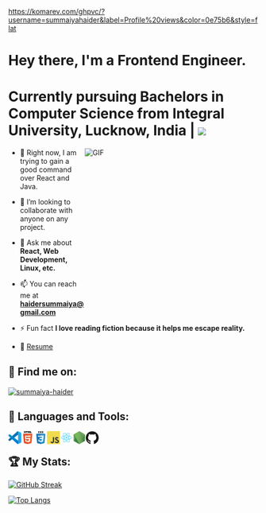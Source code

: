 https://komarev.com/ghpvc/?username=summaiyahaider&label=Profile%20views&color=0e75b6&style=flat
# Hey there, I'm a Frontend Engineer.
# Currently pursuing Bachelors in Computer Science from Integral University, Lucknow, India | ![](https://komarev.com/ghpvc/?username=summaiyahaider&label=Profile%20views&color=0e75b6&style=flat)
<img align="right" alt="GIF" src="https://media0.giphy.com/media/rsUGLKwgSvSxmq1VrZ/giphy.gif?cid=790b7611c5e7c2f93c79400e7b31793a8bbd6c2f90f21ddd&rid=giphy.gif&ct=s" width="350" height="330" />

- 🚀 Right now, I am trying to gain a good command over React and Java.

- 👯 I’m looking to collaborate with anyone on any project.

- 💬 Ask me about **React, Web Development, Linux, etc.**

- 📫 You can reach me at **haidersummaiya@gmail.com**

- ⚡ Fun fact **I love reading fiction because it helps me escape reality.**

- 📝 [Resume](https://drive.google.com/file/d/1J3z1KUlLrSL1NK3JvD2siJRX0jW0VOpS/view?usp=sharing)

## :email: Find me on:  
<p align="left">
<a href="https://www.linkedin.com/in/summaiya-haider-4a49a0188/" target="blank"><img align="center" src="https://raw.githubusercontent.com/rahuldkjain/github-profile-readme-generator/master/src/images/icons/Social/linked-in-alt.svg" alt="summaiya-haider" height="25" width="25" /></a>

</p>

## 🧰 Languages and Tools:

<img align="left" alt="Visual Studio Code" width="26px" src="https://raw.githubusercontent.com/github/explore/80688e429a7d4ef2fca1e82350fe8e3517d3494d/topics/visual-studio-code/visual-studio-code.png" />
<img align="left" alt="HTML5" width="26px" src="https://raw.githubusercontent.com/github/explore/80688e429a7d4ef2fca1e82350fe8e3517d3494d/topics/html/html.png" />
<img align="left" alt="CSS3" width="26px" src="https://raw.githubusercontent.com/github/explore/80688e429a7d4ef2fca1e82350fe8e3517d3494d/topics/css/css.png" />
<img align="left" alt="JavaScript" width="26px" src="https://raw.githubusercontent.com/github/explore/80688e429a7d4ef2fca1e82350fe8e3517d3494d/topics/javascript/javascript.png" />
<img align="left" alt="React" width="26px" src="https://raw.githubusercontent.com/github/explore/80688e429a7d4ef2fca1e82350fe8e3517d3494d/topics/react/react.png" />
<img align="left" alt="Node.js" width="26px" src="https://raw.githubusercontent.com/github/explore/80688e429a7d4ef2fca1e82350fe8e3517d3494d/topics/nodejs/nodejs.png" />
<img align="left" alt="GitHub" width="26px" src="https://raw.githubusercontent.com/github/explore/78df643247d429f6cc873026c0622819ad797942/topics/github/github.png" />
<br>

## :trophy: My Stats:
<p align="center">

[![GitHub Streak](https://streak-stats.demolab.com/?user=summaiyahaider)](https://git.io/streak-stats)

[![Top Langs](https://github-readme-stats.vercel.app/api/top-langs/?username=summaiyahaider&layout=compact)](https://github.com/anuraghazra/github-readme-stats)
 
 </p>
 
</div>


<!---
summaiyahaider/summaiyahaider is a ✨ special ✨ repository because its `README.md` (this file) appears on your GitHub profile.
You can click the Preview link to take a look at your changes.
--->
